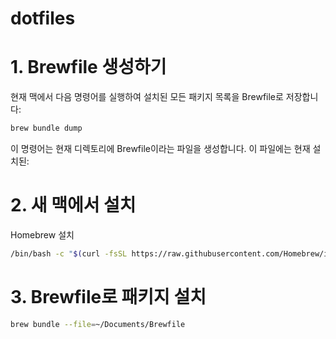 # dotfiles

# 1. Brewfile 생성하기
현재 맥에서 다음 명령어를 실행하여 설치된 모든 패키지 목록을 Brewfile로 저장합니다:

```bash
brew bundle dump
```
이 명령어는 현재 디렉토리에 Brewfile이라는 파일을 생성합니다. 이 파일에는 현재 설치된:

# 2. 새 맥에서 설치
Homebrew 설치
```bash
/bin/bash -c "$(curl -fsSL https://raw.githubusercontent.com/Homebrew/install/HEAD/install.sh)"
```

# 3. Brewfile로 패키지 설치
```bash
brew bundle --file=~/Documents/Brewfile
```
